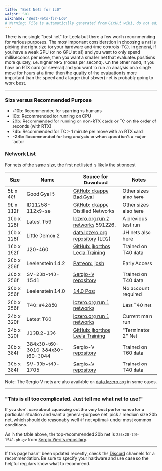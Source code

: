 ```yaml
---
title: "Best Nets for Lc0"
weight: 500
wikiname: "Best-Nets-for-Lc0"
# Warning: File is automatically generated from GitHub wiki, do not edit by hand.
---
```

There is no single "best net" for Leela but there a few worth recommending for various purposes. The most important consideration in choosing a net is picking the right size for your hardware and time controls (TC). In general, if you have a weak GPU (or no GPU at all) and you want to only spend milliseconds per move, then you want a smaller net that evaluates positions more quickly, i.e. higher NPS (nodes per second). On the other hand, if you have an RTX card (or several) and you want to run an analysis on a single move for hours at a time, then the quality of the evaluation is more important than the speed and a larger (but slower) net is probably going to work best.

---

### Size versus Recommended Purpose
* <10b: Recommended for sparring vs humans
* 10b: Recommended for running on CPU
* 20b: Recommended for running on non-RTX cards or TC on the order of seconds (with RTX)
* 24b: Recommended for TC > 1 minute per move with an RTX card
* \>24b: Recommended for long analysis or when speed isn't a major factor

### Network List

For nets of the same size, the first net listed is likely the strongest.

| Size   | Name             | Source for Download               | Notes            |
|--------|------------------|-----------------------------------|------------------|
| 5b x 48f   | Good Gyal 5      | [GitHub: dkappe Bad Gyal](https://github.com/dkappe/leela-chess-weights/wiki/Bad-Gyal) | Other sizes also here |
| 9b x 112f  | ID11258-112x9-se | [GitHub: dkappe Distilled Networks](https://github.com/dkappe/leela-chess-weights/wiki/Distilled-Networks) | Other sizes also here |
| 10b x 128f | Latest T59  | [lczero.org run 2 networks](https://training.lczero.org/get_network?sha=47e3f899519dc1bc95496a457b77730fce7b0b89b6187af5c01ecbbd02e88398) 591226. | A previous test run |
| 10b x 128f | Little Demon 2 | [data.lczero.org repository](http://data.lczero.org/files/networks-contrib/) (LD2) | JH nets also here |
| 16b x 192f | J20-460          | [GitHub: jhorthos Leela Training](https://github.com/jhorthos/lczero-training/wiki/Leela-Training) | Trained on T40 data |
| 20b x 256f | Leelenstein 14.2 | [Patreon: jjosh](https://www.patreon.com/posts/ls-14-2-35886573) | Early Access |
| 20b x 256f | SV-20b-t40-1541  | [Sergio-V repository](https://www.comp.nus.edu.sg/~sergio-v/t40/256x20/) | Trained on T40 data |
| 20b x 256f | Leelenstein 14.0 | [14.0 Post](https://www.patreon.com/posts/ls-14-34414677) | No account required |
| 20b x 256f | T40: #42850   | [lczero.org run 1 networks](https://training.lczero.org/networks/1) | Last T40 net |
| 24b x 320f | Latest T60       | [lczero.org run 1 networks](https://training.lczero.org/networks/1) | Current main run |
| 24b x 320f | J13B.2-136       | [GitHub: jhorthos Leela Training](https://github.com/jhorthos/lczero-training/wiki/Leela-Training) | "Terminator 2" Net |
| 30b x 384f | 	384x30-t60-3010, 384x30-t60-3044 | [Sergio-V repository](https://www.comp.nus.edu.sg/~sergio-v/t60/384x30/) | Trained on T60 data |
| 30b x 384f | SV-30b-t40-1705| [Sergio-V repository](https://www.comp.nus.edu.sg/~sergio-v/t40/384x30/) | Trained on T40 data |

Note: The Sergio-V nets are also available on [data.lczero.org](http://data.lczero.org/files/networks-contrib/sergio-v/) in some cases.

---

### "This is all too complicated. Just tell me what net to use!"

If you don't care about squeezing out the very best performance for a particular situation and want a general-purpose net, pick a medium size 20b net, which should do reasonably well (if not optimal) under most common conditions.

As in the table above, the top-recommended 20b net is `256x20-t40-1541.pb.gz` from [Sergio Vieri's repository](https://www.comp.nus.edu.sg/~sergio-v/t40/256x20/).

---

If this page hasn't been updated recently, check the [Discord](https://discord.gg/pKujYxD) channels for a recommendation. Be sure to specify your hardware and use case so the helpful regulars know what to recommend.